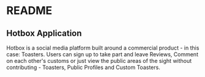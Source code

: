 # README

## Hotbox Application

Hotbox is a social media platform built around a commercial product - in this case: Toasters. Users can sign up to take part and leave Reviews,
Comment on each other's customs
or just view the public areas of the sight without contributing - Toasters, Public Profiles and Custom Toasters.
